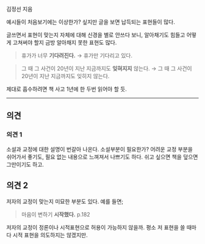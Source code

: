 
김정선 지음

예시들이 처음보기에는 이상한가? 싶지만 글을 보면 납득되는 표현들이 많다.

글쓰면서 표현이 맞는지 자체에 대해 신경을 별로 안쓰다 보니, 알아채기도 힘들고 어떻게 고쳐써야 할지 금방 알아채지 못한 표현도 많다.

> 휴가가 너무 **기다려진다.**
> → 휴가만 기다리고 있다.

> 그 때 그 사건이 20년이 지난 지금까지도 **잊혀지지** 않는다.
> → 그 때 그 사건이 20년이 지난 지금까지도 잊히지 않는다.

제대로 흡수하려면 책 사고 1년에 한 두번 읽어야 할 듯.

---

## 의견

### 의견 1

소설과 교정에 대한 설명이 번갈아 나온다. 소설부분이 필요한가? 어려운 교정 부분을 쉬어가서 좋기도, 필요 없는 내용으로 느껴져서 나쁘기도 하다. 쉬고 싶으면 책을 덮으면 그만이기도 하고.

## 의견 2

저자의 교정이 맞는지 미묘한 부분도 있다. 예를 들면;

> 마음이 변하기 **시작했다.** p.182

저자의 교정이 정론이나 시적표현으로 허용이 가능하지 않을까. 평소 저 표현을 쓸 때마다 시적 표현을 의도하지는 않겠지만.
